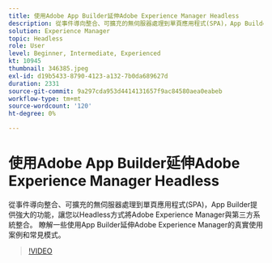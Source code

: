 ```yaml
---
title: 使用Adobe App Builder延伸Adobe Experience Manager Headless
description: 從事件導向整合、可擴充的無伺服器處理到單頁應用程式(SPA)，App Builder提供強大的功能，讓您以Headless方式將Adobe Experience Manager與第三方系統整合。 瞭解一些使用App Builder延伸Adobe Experience Manager的真實使用案例和常見模式。
solution: Experience Manager
topic: Headless
role: User
level: Beginner, Intermediate, Experienced
kt: 10945
thumbnail: 346385.jpeg
exl-id: d19b5433-8790-4123-a132-7b0da689627d
duration: 2331
source-git-commit: 9a297cda953d4414131657f9ac84580aea0eabeb
workflow-type: tm+mt
source-wordcount: '120'
ht-degree: 0%

---
```


# 使用Adobe App Builder延伸Adobe Experience Manager Headless

從事件導向整合、可擴充的無伺服器處理到單頁應用程式(SPA)，App Builder提供強大的功能，讓您以Headless方式將Adobe Experience Manager與第三方系統整合。 瞭解一些使用App Builder延伸Adobe Experience Manager的真實使用案例和常見模式。

>[!VIDEO](https://video.tv.adobe.com/v/346385/?quality=12&learn=on)
